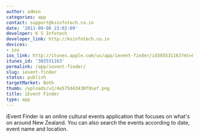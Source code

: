 ```yaml
---
author: admin
categories: app
contact: support@ksinfotech.co.in
date: '2011-09-08 23:02:09'
developer: K S Infotech
developer_link: http://ksinfotech.co.in
devices: 
- ios
ios_link: http://itunes.apple.com/us/app/ievent-finder/id385531163?mt=8
itunes_id: '385531163'
permalink: /app/ievent-finder/
slug: ievent-finder
status: publish
targetMarket: Both
thumb: /uploads/v2/4e575d43430f9ief.png
title: iEvent Finder
type: app
---
```


iEvent Finder is an online cultural events application that focuses on what's on around New Zealand. You can also search the events according to date, event name and location.